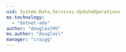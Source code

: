 ```yaml
---
uid: System.Data.Services.UpdateOperations
ms.technology: 
  - "dotnet-ado"
author: "douglaslMS"
ms.author: "douglasl"
manager: "craigg"
---
```

